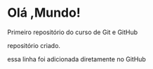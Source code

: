 # Olá ,Mundo!
 Primeiro repositório do curso de Git e GitHub

repositório criado.

essa linha foi adicionada diretamente no GitHub
